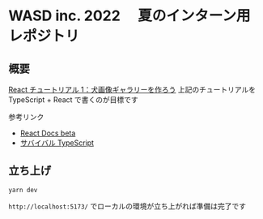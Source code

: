 # WASD inc. 2022 　夏のインターン用レポジトリ

## 概要

[React チュートリアル 1：犬画像ギャラリーを作ろう](https://zenn.dev/likr/articles/6be53ca64f29aa035f07)
上記のチュートリアルを TypeScript + React で書くのが目標です

参考リンク
- [React Docs beta](https://beta.reactjs.org/)
- [サバイバル TypeScript](https://typescriptbook.jp/)

## 立ち上げ

```
yarn dev
```

`http://localhost:5173/`
でローカルの環境が立ち上がれば準備は完了です
